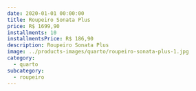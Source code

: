 ```yaml
---
date: 2020-01-01 00:00:00
title: Roupeiro Sonata Plus
price: R$ 1699,90
installments: 10
installmentsPrice: R$ 186,90
description: Roupeiro Sonata Plus
image: ../products-images/quarto/roupeiro-sonata-plus-1.jpg
category:
  - quarto
subcategory:
  - roupeiro
---
```

